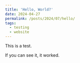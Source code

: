 ```yaml
---
title: 'Hello, World?'
date: 2024-04-27
permalink: /posts/2024/07/hello/
tags:
  - testing
  - website
---
```


This is a test. 

If you can see it, it worked.

